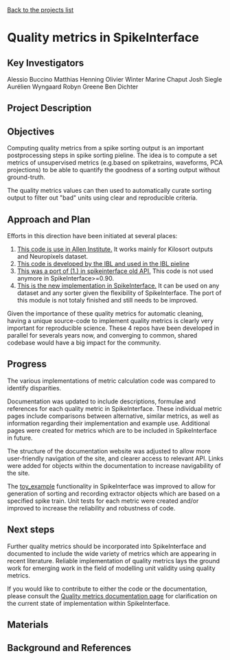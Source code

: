 [Back to the projects list](../../)


# Quality metrics in SpikeInterface

## Key Investigators


Alessio Buccino
Matthias Henning
Olivier Winter
Marine Chaput
Josh Siegle
Aurélien Wyngaard
Robyn Greene
Ben Dichter


## Project Description

## Objectives

Computing quality metrics from a spike sorting output is an important postprocessing steps in spike sorting pieline.
The idea is to compute a set metrics of unsupervised metrics (e.g.based on spiketrains, waveforms, PCA projections)
to be able to quantify the goodness of a sorting output without ground-truth.

The quality metrics values can then used to automatically curate sorting output to filter out "bad" units using clear and reproducible criteria.


## Approach and Plan

Efforts in this direction have been initiated at several places:

  1. [This code is use in Allen Institute.](https://github.com/AllenInstitute/ecephys_spike_sorting/tree/master/ecephys_spike_sorting/modules/quality_metrics)
     It works mainly for Kilosort outputs and Neuropixels dataset.
  2. [This code is developed by the IBL and used in the IBL pieline](https://github.com/int-brain-lab/ibllib/tree/master/brainbox/metrics)
  3. [This was a port of (1.) in spikeinterface old API.](https://github.com/SpikeInterface/spikemetrics)
     This code is not used anymore in SpikeInterface>=0.90.
  4. [This is the new implementation in SpikeInterface.](https://github.com/SpikeInterface/spikeinterface/tree/master/spikeinterface/toolkit/qualitymetrics)
     It can be used on any dataset and any sorter given the flexibility of SpikeInterface.
     The port of this module is not totaly finished and still needs to be improved.

Given the importance of these quality metrics for automatic cleaning, having a unique source-code to implement quality metrics is clearly very important for reproducible science.
These 4 repos have been developed in parallel for severals years now, and converging to common, shared codebase would have a big impact for the community.


## Progress

The various implementations of metric calculation code was compared to identify disparities.

Documentation was updated to include descriptions, formulae and references for each quality metric in SpikeInterface.
These individual metric pages include comparisons between alternative, similar metrics, as well as information regarding their implementation and example use.
Additional pages were created for metrics which are to be included in SpikeInterface in future.

The structure of the documentation website was adjusted to allow more user-friendly navigation of the site, and clearer access to relevant API.
Links were added for objects within the documentation to increase navigability of the site.

The [toy_example](https://spikeinterface.readthedocs.io/en/latest/api.html#spikeinterface.extractors.toy_example) functionality in SpikeInterface was improved to allow for generation of sorting and recording extractor objects which are based on a specified spike train.
Unit tests for each metric were created and/or improved to increase the reliability and robustness of code.

## Next steps

Further quality metrics should be incorporated into SpikeInterface and documented to include the wide variety of metrics which are appearing in recent literature.
Reliable implementation of quality metrics lays the ground work for emerging work in the field of modelling unit validity using quality metrics.

If you would like to contribute to either the code or the documentation, please consult the [Quality metrics documentation page](https://spikeinterface.readthedocs.io/en/latest/module_toolkit.html#quality-metrics-module) for clarification on the current state of implementation within SpikeInterface.

## Materials


## Background and References

